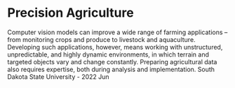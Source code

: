 # Precision Agriculture
Computer vision models can improve a wide range of farming applications – from monitoring crops and produce to livestock and aquaculture. Developing such applications, however, means working with unstructured, unpredictable, and highly dynamic environments, in which terrain and targeted objects vary and change constantly. Preparing agricultural data also requires expertise, both during analysis and implementation.
South Dakota State University - 2022 Jun 
